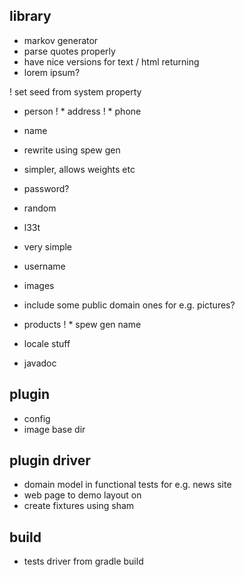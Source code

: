 library
-------
 * markov generator
  * parse quotes properly
  * have nice versions for text / html returning
 * lorem ipsum?

! set seed from system property

 * person
!  * address
!  * phone
  * name
   * rewrite using spew gen
   * simpler, allows weights etc
  * password?
   * random
   * l33t
   * very simple
   * username

 * images
  * include some public domain ones for e.g. pictures?

 * products
!  * spew gen name

* locale stuff

* javadoc

plugin
------
 * config
  * image base dir


plugin driver
-------------
 * domain model in functional tests for e.g. news site
 * web page to demo layout on
 * create fixtures using sham



build
-----
 * tests driver from gradle build
